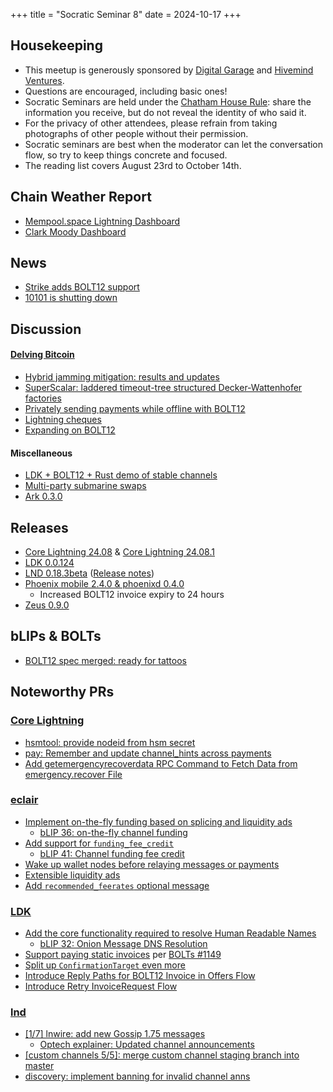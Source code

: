 +++
title = "Socratic Seminar 8"
date = 2024-10-17
+++

Housekeeping
------------

- This meetup is generously sponsored by [Digital Garage](https://dg717.com/) and [Hivemind Ventures](https://hivemind.vc).
- Questions are encouraged, including basic ones!
- Socratic Seminars are held under the [Chatham House Rule](https://www.chathamhouse.org/about-us/chatham-house-rule): share the information you receive, but do not reveal the identity of who said it.
- For the privacy of other attendees, please refrain from taking photographs of other people without their permission.
- Socratic seminars are best when the moderator can let the conversation flow, so try to keep things concrete and focused.
- The reading list covers August 23rd to October 14th.


Chain Weather Report
--------------------

- [Mempool.space Lightning Dashboard](https://mempool.space/lightning)
- [Clark Moody Dashboard](https://bitcoin.clarkmoody.com/dashboard/)

News
----
- [Strike adds BOLT12 support](https://strike.me/blog/bolt12-offers/)
- [10101 is shutting down](https://10101.finance/blog/10101-is-shutting-down/)

Discussion
----------
#### [Delving Bitcoin](https://delvingbitcoin.org/)
- [Hybrid jamming mitigation: results and updates](https://delvingbitcoin.org/t/hybrid-jamming-mitigation-results-and-updates/1147)
- [SuperScalar: laddered timeout-tree structured Decker-Wattenhofer factories](https://delvingbitcoin.org/t/superscalar-laddered-timeout-tree-structured-decker-wattenhofer-factories/1143)
- [Privately sending payments while offline with BOLT12](https://delvingbitcoin.org/t/privately-sending-payments-while-offline-with-bolt12/1134)
- [Lightning cheques](https://delvingbitcoin.org/t/lightning-cheques/11620)
- [Expanding on BOLT12](https://delvingbitcoin.org/t/expanding-on-bolt12/1167)

#### Miscellaneous
- [LDK + BOLT12 + Rust demo of stable channels](https://x.com/tonklaus/status/1843325326040129956)
- [Multi-party submarine swaps](https://conduition.io/scriptless/multi-party-submarine-swaps/)
- [Ark 0.3.0](https://arkdev.info/blog/ark-release-v0.3/)

Releases
--------
- [Core Lightning 24.08](https://github.com/ElementsProject/lightning/releases/tag/v24.08) & [Core Lightning 24.08.1](https://github.com/ElementsProject/lightning/releases/tag/v24.08.1)
 - [LDK 0.0.124](https://github.com/lightningdevkit/rust-lightning/releases/tag/v0.0.124)
 - [LND 0.18.3beta](https://github.com/lightningnetwork/lnd/releases/tag/v0.18.3-beta) ([Release notes](https://github.com/lightningnetwork/lnd/blob/0-18-3-branch/docs/release-notes/release-notes-0.18.3.md))
 - [Phoenix mobile 2.4.0 & phoenixd 0.4.0](https://x.com/PhoenixWallet/status/1844377194489053555)
    - Increased BOLT12 invoice expiry to 24 hours
 - [Zeus 0.9.0](https://blog.zeusln.com/new-release-zeus-v0-9-0/)

bLIPs & BOLTs
-------------
- [BOLT12 spec merged: ready for tattoos](https://github.com/lightning/bolts/pull/798)

Noteworthy PRs
--------------

### [Core Lightning](https://github.com/ElementsProject/lightning)
- [hsmtool: provide nodeid from hsm secret](https://github.com/ElementsProject/lightning/pull/7644)
- [pay: Remember and update channel_hints across payments](https://github.com/ElementsProject/lightning/pull/7494)
- [Add getemergencyrecoverdata RPC Command to Fetch Data from emergency.recover File](https://github.com/ElementsProject/lightning/pull/7539)

### [eclair](https://github.com/ACINQ/eclair/)
- [Implement on-the-fly funding based on splicing and liquidity ads](https://github.com/ACINQ/eclair/pull/2861)
   - [bLIP 36: on-the-fly channel funding](https://github.com/lightning/blips/pull/36)
- [Add support for `funding_fee_credit`](https://github.com/ACINQ/eclair/pull/2875)
   - [bLIP 41: Channel funding fee credit](https://github.com/lightning/blips/blob/043b698471c4cc0f2d0e4cb6856f132690e377f9/blip-0041.md)
- [Wake up wallet nodes before relaying messages or payments](https://github.com/ACINQ/eclair/pull/2865)
- [Extensible liquidity ads](https://github.com/ACINQ/eclair/pull/2848)
- [Add `recommended_feerates` optional message](https://github.com/ACINQ/eclair/pull/2860)

### [LDK](https://github.com/lightningdevkit/rust-lightning)
- [Add the core functionality required to resolve Human Readable Names](https://github.com/lightningdevkit/rust-lightning/pull/3179)
   - [bLIP 32: Onion Message DNS Resolution](https://github.com/lightning/blips/blob/master/blip-0032.md)
- [Support paying static invoices](https://github.com/lightningdevkit/rust-lightning/pull/3140) per [BOLTs #1149](https://github.com/lightning/bolts/pull/1149)
- [Split up `ConfirmationTarget` even more](https://github.com/lightningdevkit/rust-lightning/pull/3268)
- [Introduce Reply Paths for BOLT12 Invoice in Offers Flow](https://github.com/lightningdevkit/rust-lightning/pull/3163)
- [Introduce Retry InvoiceRequest Flow](https://github.com/lightningdevkit/rust-lightning/pull/3010)

### [lnd](https://github.com/lightningnetwork/lnd)
- [[1/7] lnwire: add new Gossip 1.75 messages](https://github.com/lightningnetwork/lnd/pull/8044)
   - [Optech explainer: Updated channel announcements](https://bitcoinops.org/en/newsletters/2023/07/26/#updated-channel-announcements)
- [[custom channels 5/5]: merge custom channel staging branch into master](https://github.com/lightningnetwork/lnd/pull/8960)
- [discovery: implement banning for invalid channel anns](https://github.com/lightningnetwork/lnd/pull/9009)

